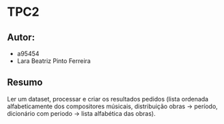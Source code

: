 # TPC2
## Autor:
- a95454
- Lara Beatriz Pinto Ferreira

## Resumo
Ler um dataset, processar e criar os resultados pedidos (lista ordenada alfabeticamente dos compositores músicais, distribuição obras -> período, dicionário com periodo -> lista alfabética das obras).